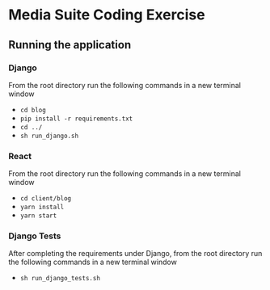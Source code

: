 # Media Suite Coding Exercise


## Running the application
### Django
From the root directory run the following commands in a new terminal window
* `cd blog`
* `pip install -r requirements.txt`
* `cd ../`
* `sh run_django.sh`

### React
From the root directory run the following commands in a new terminal window
* `cd client/blog`
* `yarn install`
* `yarn start`

### Django Tests
After completing the requirements under Django, from the root directory run the following commands in a new terminal window
* `sh run_django_tests.sh`